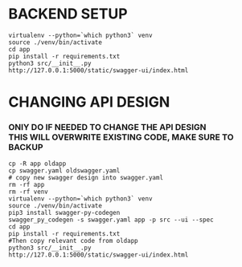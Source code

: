 # BACKEND SETUP
```
virtualenv --python=`which python3` venv
source ./venv/bin/activate
cd app
pip install -r requirements.txt
python3 src/__init__.py
http://127.0.0.1:5000/static/swagger-ui/index.html
```

# CHANGING API DESIGN
### ONlY DO IF NEEDED TO CHANGE THE API DESIGN <br/> THIS WILL OVERWRITE EXISTING CODE, MAKE SURE TO BACKUP
```
cp -R app oldapp
cp swagger.yaml oldswagger.yaml
# copy new swagger design into swagger.yaml
rm -rf app
rm -rf venv
virtualenv --python=`which python3` venv
source ./venv/bin/activate
pip3 install swagger-py-codegen
swagger_py_codegen -s swagger.yaml app -p src --ui --spec
cd app
pip install -r requirements.txt
#Then copy relevant code from oldapp
python3 src/__init__.py
http://127.0.0.1:5000/static/swagger-ui/index.html
```
